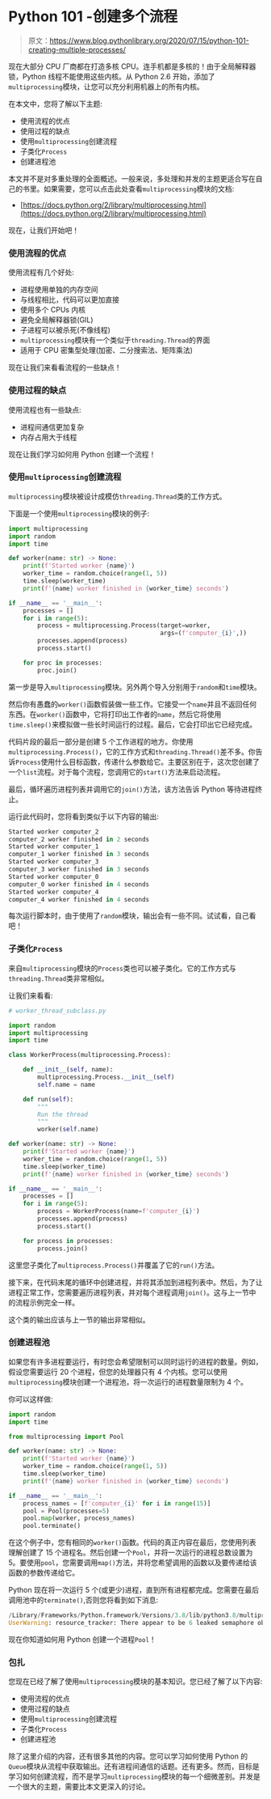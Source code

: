 # Python 101 -创建多个流程

> 原文：<https://www.blog.pythonlibrary.org/2020/07/15/python-101-creating-multiple-processes/>

现在大部分 CPU 厂商都在打造多核 CPU。连手机都是多核的！由于全局解释器锁，Python 线程不能使用这些内核。从 Python 2.6 开始，添加了`multiprocessing`模块，让您可以充分利用机器上的所有内核。

在本文中，您将了解以下主题:

*   使用流程的优点
*   使用过程的缺点
*   使用`multiprocessing`创建流程
*   子类化`Process`
*   创建进程池

本文并不是对多重处理的全面概述。一般来说，多处理和并发的主题更适合写在自己的书里。如果需要，您可以点击此处查看`multiprocessing`模块的文档:

*   [https://docs.python.org/2/library/multiprocessing.html](https://docs.python.org/2/library/multiprocessing.html)

现在，让我们开始吧！

### 使用流程的优点

使用流程有几个好处:

*   进程使用单独的内存空间
*   与线程相比，代码可以更加直接
*   使用多个 CPUs 内核
*   避免全局解释器锁(GIL)
*   子进程可以被杀死(不像线程)
*   `multiprocessing`模块有一个类似于`threading.Thread`的界面
*   适用于 CPU 密集型处理(加密、二分搜索法、矩阵乘法)

现在让我们来看看流程的一些缺点！

### 使用过程的缺点

使用流程也有一些缺点:

*   进程间通信更加复杂
*   内存占用大于线程

现在让我们学习如何用 Python 创建一个流程！

### 使用`multiprocessing`创建流程

`multiprocessing`模块被设计成模仿`threading.Thread`类的工作方式。

下面是一个使用`multiprocessing`模块的例子:

```py
import multiprocessing
import random
import time

def worker(name: str) -> None:
    print(f'Started worker {name}')
    worker_time = random.choice(range(1, 5))
    time.sleep(worker_time)
    print(f'{name} worker finished in {worker_time} seconds')

if __name__ == '__main__':
    processes = []
    for i in range(5):
        process = multiprocessing.Process(target=worker, 
                                          args=(f'computer_{i}',))
        processes.append(process)
        process.start()

    for proc in processes:
        proc.join()
```

第一步是导入`multiprocessing`模块。另外两个导入分别用于`random`和`time`模块。

然后你有愚蠢的`worker()`函数假装做一些工作。它接受一个`name`并且不返回任何东西。在`worker()`函数中，它将打印出工作者的`name`，然后它将使用`time.sleep()`来模拟做一些长时间运行的过程。最后，它会打印出它已经完成。

代码片段的最后一部分是创建 5 个工作进程的地方。你使用`multiprocessing.Process()`，它的工作方式和`threading.Thread()`差不多。你告诉`Process`使用什么目标函数，传递什么参数给它。主要区别在于，这次您创建了一个`list`流程。对于每个流程，您调用它的`start()`方法来启动流程。

最后，循环遍历进程列表并调用它的`join()`方法，该方法告诉 Python 等待进程终止。

运行此代码时，您将看到类似于以下内容的输出:

```py
Started worker computer_2
computer_2 worker finished in 2 seconds
Started worker computer_1
computer_1 worker finished in 3 seconds
Started worker computer_3
computer_3 worker finished in 3 seconds
Started worker computer_0
computer_0 worker finished in 4 seconds
Started worker computer_4
computer_4 worker finished in 4 seconds
```

每次运行脚本时，由于使用了`random`模块，输出会有一些不同。试试看，自己看吧！

### 子类化`Process`

来自`multiprocessing`模块的`Process`类也可以被子类化。它的工作方式与`threading.Thread`类非常相似。

让我们来看看:

```py
# worker_thread_subclass.py

import random
import multiprocessing
import time

class WorkerProcess(multiprocessing.Process):

    def __init__(self, name):
        multiprocessing.Process.__init__(self)
        self.name = name

    def run(self):
        """
        Run the thread
        """
        worker(self.name)

def worker(name: str) -> None:
    print(f'Started worker {name}')
    worker_time = random.choice(range(1, 5))
    time.sleep(worker_time)
    print(f'{name} worker finished in {worker_time} seconds')

if __name__ == '__main__':
    processes = []
    for i in range(5):
        process = WorkerProcess(name=f'computer_{i}')
        processes.append(process)
        process.start()

    for process in processes:
        process.join()
```

这里您子类化了`multiprocess.Process()`并覆盖了它的`run()`方法。

接下来，在代码末尾的循环中创建进程，并将其添加到进程列表中。然后，为了让进程正常工作，您需要遍历进程列表，并对每个进程调用`join()`。这与上一节中的流程示例完全一样。

这个类的输出应该与上一节的输出非常相似。

### 创建进程池

如果您有许多进程要运行，有时您会希望限制可以同时运行的进程的数量。例如，假设您需要运行 20 个进程，但您的处理器只有 4 个内核。您可以使用`multiprocessing`模块创建一个进程池，将一次运行的进程数量限制为 4 个。

你可以这样做:

```py
import random
import time

from multiprocessing import Pool

def worker(name: str) -> None:
    print(f'Started worker {name}')
    worker_time = random.choice(range(1, 5))
    time.sleep(worker_time)
    print(f'{name} worker finished in {worker_time} seconds')

if __name__ == '__main__':
    process_names = [f'computer_{i}' for i in range(15)]
    pool = Pool(processes=5)
    pool.map(worker, process_names)
    pool.terminate()
```

在这个例子中，您有相同的`worker()`函数。代码的真正内容在最后，您使用列表理解创建了 15 个进程名。然后创建一个`Pool`，并将一次运行的进程总数设置为 5。要使用`pool`，您需要调用`map()`方法，并将您希望调用的函数以及要传递给该函数的参数传递给它。

Python 现在将一次运行 5 个(或更少)进程，直到所有进程都完成。您需要在最后调用池中的`terminate()`,否则您将看到如下消息:

```py
/Library/Frameworks/Python.framework/Versions/3.8/lib/python3.8/multiprocessing/resource_tracker.py:216: 
UserWarning: resource_tracker: There appear to be 6 leaked semaphore objects to clean up at shutdown
```

现在你知道如何用 Python 创建一个进程`Pool`！

### 包扎

您现在已经了解了使用`multiprocessing`模块的基本知识。您已经了解了以下内容:

*   使用流程的优点
*   使用过程的缺点
*   使用`multiprocessing`创建流程
*   子类化`Process`
*   创建进程池

除了这里介绍的内容，还有很多其他的内容。您可以学习如何使用 Python 的`Queue`模块从流程中获取输出。还有进程间通信的话题。还有更多。然而，目标是学习如何创建流程，而不是学习`multiprocessing`模块的每一个细微差别。并发是一个很大的主题，需要比本文更深入的讨论。